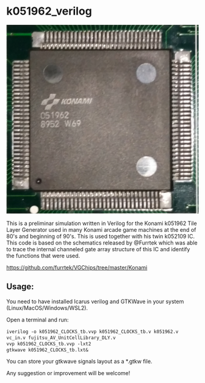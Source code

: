 # k051962_verilog

!["051962"](https://github.com/RndMnkIII/k051962_verilog/blob/main/img/konami_051962.jpg)

This is a preliminar simulation written in Verilog for the Konami k051962 Tile Layer Generator
used in many Konami arcade game machines at the end of 80's and beginning of 90's. This is used together
with his twin k052109 IC. This code is based on the schematics released by @Furrtek which was able to
trace the internal channeled gate array structure of this IC and identify the functions that were used.

https://github.com/furrtek/VGChips/tree/master/Konami

## Usage:
You need to have installed Icarus verilog and GTKWave in your system (Linux/MacOS/Windows/WSL2).

Open a terminal and run:

```
iverilog -o k051962_CLOCKS_tb.vvp k051962_CLOCKS_tb.v k051962.v vc_in.v fujitsu_AV_UnitCellLibrary_DLY.v
vvp k051962_CLOCKS_tb.vvp -lxt2
gtkwave k051962_CLOCKS_tb.lxt&
```
You can store your gtkwave signals layout as a *.gtkw file.

Any suggestion or improvement will be welcome!




